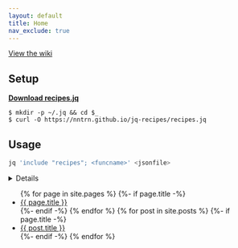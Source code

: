 ```yaml
---
layout: default
title: Home
nav_exclude: true
---
```


[View the wiki](https://github.com/nntrn/jq-recipes/wiki)

## Setup

[**Download recipes.jq**](https://nntrn.github.io/jq-recipes/recipes.jq)

```console
$ mkdir -p ~/.jq && cd $_
$ curl -O https://nntrn.github.io/jq-recipes/recipes.jq
```

## Usage

```sh
jq 'include "recipes"; <funcname>' <jsonfile>
```

<details>
<pre>{% include_relative recipes.jq %}</pre>
</details>

<ul class="pages">
  {% for page in site.pages %}
    {%- if page.title -%}
      <li class="page"><a href="{{ site.baseurl }}{{ page.url }}">{{ page.title }}</a></li>
    {%- endif -%}
  {% endfor %}
  {% for post in site.posts %}
    {%- if page.title -%}
      <li class="post"><a href="{{ site.baseurl }}{{ post.url }}">{{ post.title }}</a></li>
    {%- endif -%}
  {% endfor %}
</ul>
